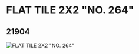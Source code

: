 # FLAT TILE 2X2 "NO. 264"
## 21904
![FLAT TILE 2X2 "NO. 264"](https://lc-www-live-s.legocdn.com/media/bricks/5/2/6120258.jpg)